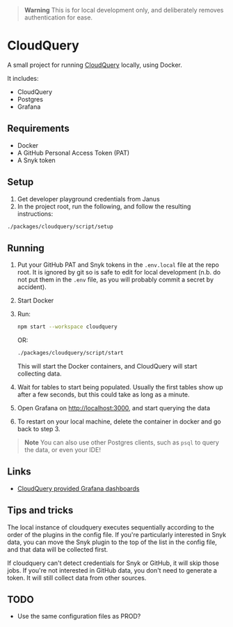 > **Warning**
> This is for local development only, and deliberately removes authentication for ease.

# CloudQuery

A small project for running [CloudQuery](https://www.cloudquery.io/) locally, using Docker.

It includes:

- CloudQuery
- Postgres
- Grafana

## Requirements

- Docker
- A GitHub Personal Access Token (PAT)
- A Snyk token

## Setup
1. Get developer playground credentials from Janus
2. In the project root, run the following, and follow the resulting instructions:

```sh
./packages/cloudquery/script/setup
```

## Running

1. Put your GitHub PAT and Snyk tokens in the `.env.local` file at the repo root. It is ignored by git so is safe to edit
for local development (n.b. do not put them in the `.env` file, as you will probably commit a secret by accident).
2. Start Docker
3. Run:

   ```sh
   npm start --workspace cloudquery
   ```

   OR:

   ```sh
   ./packages/cloudquery/script/start
   ```

   This will start the Docker containers, and CloudQuery will start collecting data.
4. Wait for tables to start being populated. Usually the first tables show up after a few seconds, but this could take
as long as a minute.
5. Open Grafana on [http://localhost:3000](http://localhost:3000), and start querying the data
6. To restart on your local machine, delete the container in docker and go back to step 3.

> **Note**
> You can also use other Postgres clients, such as `psql` to query the data, or even your IDE!

## Links

- [CloudQuery provided Grafana dashboards](https://github.com/cloudquery/cloudquery/tree/main/plugins/source/aws/dashboards)

## Tips and tricks

The local instance of cloudquery executes sequentially according to the order of the plugins in the config file. If
you're particularly interested in Snyk data, you can move the Snyk plugin to the top of the list in the config file, and
that data will be collected first.

If cloudquery can't detect credentials for Snyk or GitHub, it will skip those jobs. If you're not interested in GitHub
data, you don't need to generate a token. It will still collect data from other sources.

## TODO

- Use the same configuration files as PROD?
